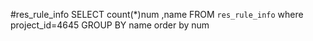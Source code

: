 
#res_rule_info
SELECT count(*)num ,name FROM `res_rule_info` where project_id=4645 GROUP BY name order by num 
